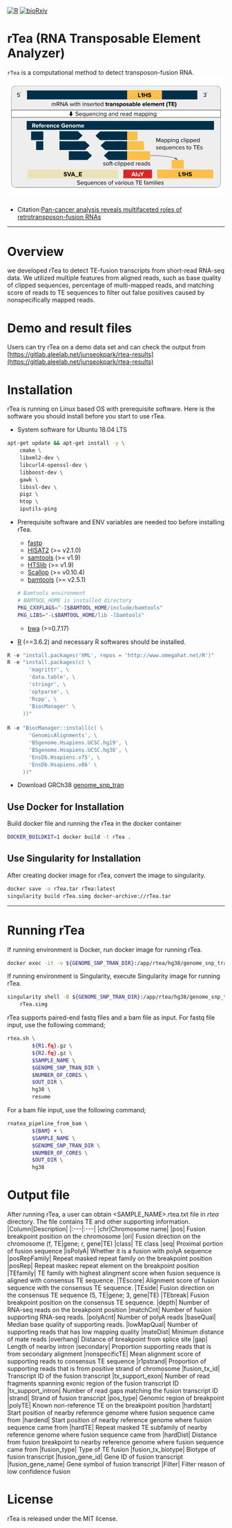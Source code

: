 [![R](https://img.shields.io/badge/R-v3.6.3-3776AB?style=flat&logo=R&logoColor=276DC3)](https://cran.r-project.org/bin/windows/base/old/3.6.3/)
[![bioRxiv](https://img.shields.io/badge/bioRxiv-2023.10.16.562422-E2001A?style=flat&logo=internetarchive)](https://www.biorxiv.org/content/10.1101/2023.10.16.562422v1.abstract)

# rTea (RNA Transposable Element Analyzer)

``rTea`` is a computational method to detect transposon-fusion RNA.
![rTea](images/ToolImage.png "rTea")

* Citation:[Pan-cancer analysis reveals multifaceted roles of retrotransposon-fusion RNAs](https://www.biorxiv.org/content/10.1101/2023.10.16.562422v1.abstract)

---

# Overview
we developed rTea to detect TE-fusion transcripts from short-read RNA-seq data. We utilized multiple features from aligned reads, such as base quality of clipped sequences, percentage of multi-mapped reads, and matching score of reads to TE sequences to filter out false positives caused by nonspecifically mapped reads.

# Demo and result files
Users can try rTea on a demo data set and can check the output from [https://gitlab.aleelab.net/junseokpark/rtea-results](https://gitlab.aleelab.net/junseokpark/rtea-results)

# Installation
rTea is running on Linux based OS with prerequisite software. Here is the software you should install before you start to use rTea.

* System software for Ubuntu 18.04 LTS
```bash
apt-get update && apt-get install -y \
    cmake \
    libxml2-dev \
    libcurl4-openssl-dev \
    libboost-dev \
    gawk \
    libssl-dev \
    pigz \
    htop \
    iputils-ping
```

* Prerequisite software and ENV variables are needed too before installing rTea.

  * [fastp]( http://opengene.org/fastp/fastp)
  * [HISAT2](http://opengene.org/fastp/fastp) (>= v2.1.0)
  * [samtools](https://github.com/samtools/samtools/releases/download/1.9/samtools-1.9.tar.bz2) (>= v1.9)
  * [HTSlib](https://github.com/samtools/htslib/releases/download/1.9/htslib-1.9.tar.bz2) (>= v1.9)
  * [Scallop](https://github.com/Kingsford-Group/scallop/releases/download/v0.10.4/scallop-0.10.4_linux_x86_64.tar.gz) (>= v0.10.4)
  * [bamtools](https://github.com/pezmaster31/bamtools/archive/v2.5.1.tar.gz) (>= v2.5.1)
  ```bash
  # Bamtools environment
  # BAMTOOL_HOME is installed directory
  PKG_CXXFLAGS="-I$BAMTOOL_HOME/include/bamtools"
  PKG_LIBS="-L$BAMTOOL_HOME/lib -lbamtools"
  ```
  * [bwa](https://github.com/lh3/bwa/releases/download/v0.7.17/bwa-0.7.17.tar.bz2) (>=0.7.17)

* [R](https://cran.r-project.org/) (==3.6.2) and necessary R softwares should be installed.
```R
R -e "install.packages('XML', repos = 'http://www.omegahat.net/R')"
R -e "install.packages(c( \
       'magrittr', \
       'data.table', \
       'stringr', \
       'optparse', \
       'Rcpp', \
       'BiocManager' \
     ))"

R -e "BiocManager::install(c( \
       'GenomicAlignments', \
       'BSgenome.Hsapiens.UCSC.hg19', \
       'BSgenome.Hsapiens.UCSC.hg38', \
       'EnsDb.Hsapiens.v75', \
       'EnsDb.Hsapiens.v86' \
     ))"
```
* Download GRCh38 [genome_snp_tran](https://genome-idx.s3.amazonaws.com/hisat/grch38_snptran.tar.gz)


## Use Docker for Installation
Build docker file and running the rTea in the docker container
```bash
DOCKER_BUILDKIT=1 docker build -t rTea .
```

## Use Singularity for Installation
After creating docker image for rTea, convert the image to singularity.

```bash
docker save -o rTea.tar rTea:latest
singularity build rTea.simg docker-archive://rTea.tar
```

---

# Running rTea
If running environment is Docker, run docker image for running rTea.
```bash
docker exec -it -v ${GENOME_SNP_TRAN_DIR}:/app/rtea/hg38/genome_snp_tran rTea bash
```
If running environment is Singularity, execute Singularity image for running rTea.
```bash
singularity shell -B ${GENOME_SNP_TRAN_DIR}:/app/rtea/hg38/genome_snp_tran \
    rTea.simg
```

rTea supports paired-end fastq files and a bam file as input.
For fastq file input, use the following command;
```bash
rtea.sh \
        ${R1.fq}.gz \
        ${R2.fq}.gz \
        $SAMPLE_NAME \
        $GENOME_SNP_TRAN_DIR \
        $NUMBER_OF_CORES \
        $OUT_DIR \
        hg38 \
        resume
```
For a bam file input, use the following command;
```bash
rnatea_pipeline_from_bam \
        ${BAM} + \
        $SAMPLE_NAME \
        $GENOME_SNP_TRAN_DIR \
        $NUMBER_OF_CORES \
        $OUT_DIR \
        hg38
```

# Output file
After running rTea, a user can obtain <SAMPLE_NAME>.rtea.txt file in _rtea_ directory. The file contains TE and other supporting information.
|Column|Description|
|:---|:---|
|chr|Chromosome name|
|pos| Fusion breakpoint position on the chromosome
|ori| Fusion direction on the chromosome (f, TE|gene; r, gene|TE)
|class| TE class
|seq| Proximal portion of fusion sequence
|isPolyA| Whether it is a fusion with polyA sequence
|posRepFamily| Repeat masked repeat family on the breakpoint position
|posRep| Repeat maskec repeat element on the breakpoint position
|TEfamily| TE family with highest alingment score when fusion sequence is aligned with consensus TE sequence.
|TEscore| Alignment score of fusion sequence with the consensus TE sequence.
|TEside| Fusion direction on the consensus TE sequence (5, TE|gene; 3, gene|TE)
|TEbreak| Fusion breakpoint position on the consensus TE sequence.
|depth| Number of RNA-seq reads on the breakpoint position
|matchCnt| Number of fusion supporting RNA-seq reads.
|polyAcnt| Number of polyA reads
|baseQual| Median base quality of supporting reads.
|lowMapQual| Number of supporting reads that has low mapping quality
|mateDist| Minimum distance of mate reads
|overhang| Distance of breakpoint from splice site
|gap| Length of nearby intron
|secondary| Proportion supporting reads that is from secondary alignment
|nonspecificTE| Mean alignment score of supporting reads to consensus TE sequence
|r1pstrand| Proportion of supporting reads that is from positive strand of chromosome
|fusion_tx_id| Transcript ID of the fusion transcript
|tx_support_exon| Number of read fragments spanning exonic region of the fusion transcript ID
|tx_support_intron| Number of read gaps matching the fusion transcript ID
|strand| Strand of fusion transcript
|pos_type| Genomic region of breakpoint
|polyTE| Known non-reference TE on the breakpoint position
|hardstart| Start position of nearby reference genome where fusion sequence came from
|hardend| Start position of nearby reference genome where fusion sequence came from
|hardTE| Repeat masked TE subfamily of nearby reference genome where fusion sequence came from
|hardDist| Distance from fusion breakpoint to nearby reference genome where fusion sequence came from
|fusion_type| Type of TE fusion
|fusion_tx_biotype| Biotype of fusion transcript
|fusion_gene_id| Gene ID of fusion transcript
|fusion_gene_name| Gene symbol of fusion transcript
|Filter| Filter reason of low confidence fusion

# License
rTea is released under the MIT license.
